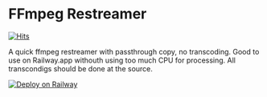 # FFmpeg Restreamer

[![Hits](https://hits.seeyoufarm.com/api/count/incr/badge.svg?url=https%3A%2F%2Fgithub.com%2Ffluential%2Fffmpeg-restreamer&count_bg=%2379C83D&title_bg=%23555555&icon=&icon_color=%23E7E7E7&title=hits&edge_flat=false)](https://hits.seeyoufarm.com)

A quick ffmpeg restreamer with passthrough copy, no transcoding. Good to use on Railway.app withouth using too much CPU for processing. All transcondigs should be done at the source.

[![Deploy on Railway](https://railway.app/button.svg)](https://railway.app/new/template/ga2vjP?referralCode=373)
